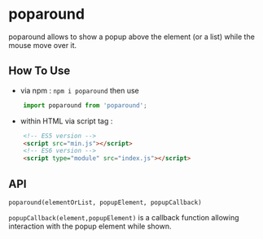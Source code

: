 # poparound

poparound allows to show a popup above the element (or a list) while the mouse move over it.

## How To Use
- via npm : `npm i poparound` then use
```javascript
    import poparound from 'poparound';
```
- within HTML via script tag :
```html
    <!-- ES5 version -->
    <script src="min.js"></script>
    <!-- ES6 version -->
    <script type="module" src="index.js"></script>
```

## API
`poparound(elementOrList, popupElement, popupCallback)`

`popupCallback(element,popupElement)` is a callback function allowing interaction with the popup element while shown.